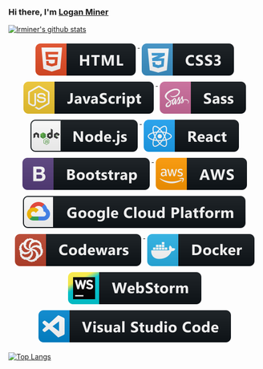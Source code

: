 ### Hi there, I'm [Logan Miner](https://lrminer.github.io)



[![lrminer's github stats](https://github-readme-stats.vercel.app/api?username=lrminer&hide_border=true)](https://github.com/anuraghazra/github-readme-stats)

<p align="center">
    <a href="#">
        <img src="./svg/dev/languages/html.svg" alt="html badge" style="vertical-align:top; margin:6px 4px;">
    </a>
    <a href="#">
        <img src="./svg/dev/languages/css3.svg" alt="css3 badge" style="vertical-align:top; margin:6px 4px;">
    </a>
    <a href="#">
        <img src="./svg/dev/languages/js.svg" alt="js badge" style="vertical-align:top; margin:6px 4px;">
    </a>
    <a href="#">
        <img src="./svg/dev/languages/sass.svg" alt="sass badge" style="vertical-align:top; margin:6px 4px;">
    </a>
    <a href="#">
        <img src="./svg/dev/frameworks/nodejs.svg" alt="nodejs badge" style="vertical-align:top; margin:6px 4px;">
    </a>
    <a href="#">
        <img src="./svg/dev/frameworks/react.svg" alt="react badge" style="vertical-align:top; margin:6px 4px;">
    </a>
    <a href="#">
        <img src="./svg/dev/frameworks/bootstrap.svg" alt="bootstrap badge" style="vertical-align:top; margin:6px 4px;">
    </a>
    <a href="#">
        <img src="./svg/dev/services/aws.svg" alt="aws badge" style="vertical-align:top; margin:6px 4px;">
    </a>
    <a href="#">
        <img src="./svg/dev/services/google_cloud_platform.svg" alt="google_cloud_platform badge" style="vertical-align:top; margin:6px 4px;">
    </a>
    <a href="https://www.codewars.com/users/lrminer">
        <img src="./svg/dev/services/codewars.svg" alt="codewars badge" style="vertical-align:top; margin:6px 4px;">
    </a>
    <a href="#">
        <img src="./svg/dev/tools/docker.svg" alt="docker badge" style="vertical-align:top; margin:6px 4px;">
    </a>
    <a href="#">
        <img src="./svg/dev/tools/jetbrains_webstorm.svg" alt="jetbrains_webstorm badge" style="vertical-align:top; margin:6px 4px;">
    </a>
    <a href="#">
        <img src="./svg/dev/tools/visualstudio_code.svg" alt="visualstudio_code badge" style="vertical-align:top; margin:6px 4px;">
    </a>
</p>

[![Top Langs](https://github-readme-stats.vercel.app/api/top-langs/?username=lrminer&hide_border=true&layout=compact)](https://github.com/anuraghazra/github-readme-stats)
